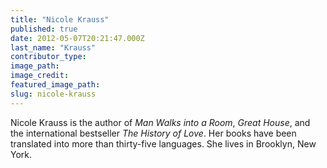 ```yaml
---
title: "Nicole Krauss"
published: true
date: 2012-05-07T20:21:47.000Z
last_name: "Krauss"
contributor_type:
image_path:
image_credit:
featured_image_path:
slug: nicole-krauss
---
```


Nicole Krauss is the author of _Man Walks into a Room_, _Great House_, and the international bestseller _The History of Love_. Her books have been translated into more than thirty-five languages. She lives in Brooklyn, New York.

